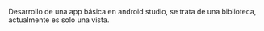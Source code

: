 Desarrollo de una app básica en android studio, se trata de una biblioteca, actualmente es solo una vista.
